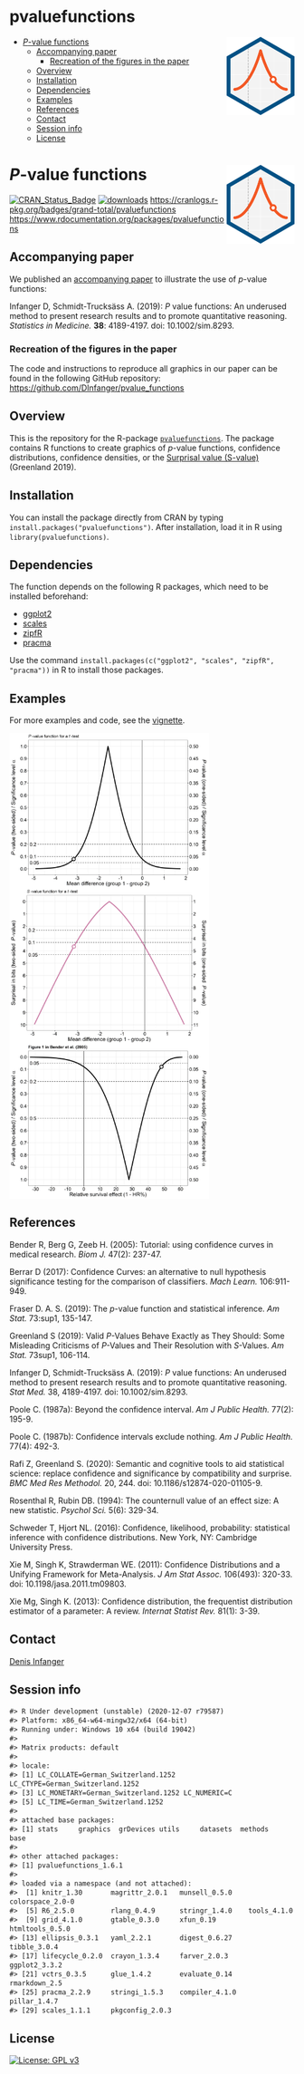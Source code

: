 pvaluefunctions
================

  - [*P*-value functions
    <img src="man/figures/logo3.svg" align="right" width="120" />](#p-value-functions)
      - [Accompanying paper](#accompanying-paper)
          - [Recreation of the figures in the
            paper](#recreation-of-the-figures-in-the-paper)
      - [Overview](#overview)
      - [Installation](#installation)
      - [Dependencies](#dependencies)
      - [Examples](#examples)
      - [References](#references)
      - [Contact](#contact)
      - [Session info](#session-info)
      - [License](#license)

<!-- README.md is generated from README.Rmd. Please edit that file -->

# *P*-value functions <img src="man/figures/logo3.svg" align="right" width="120" />

[![CRAN\_Status\_Badge](https://cranlogs.r-pkg.org:443/badges/grand-total/pvaluefunctions)](https://cran.r-project.org/package=pvaluefunctions)
[![downloads](https://cranlogs.r-pkg.org/badges/pvaluefunctions)](https://cran.r-project.org/package=pvaluefunctions)
<https://cranlogs.r-pkg.org/badges/grand-total/pvaluefunctions>
<https://www.rdocumentation.org/packages/pvaluefunctions>

## Accompanying paper

We published an [accompanying paper](https://doi.org/10.1002/sim.8293)
to illustrate the use of *p*-value functions:

Infanger D, Schmidt-Trucksäss A. (2019): *P* value functions: An
underused method to present research results and to promote quantitative
reasoning. *Statistics in Medicine.* **38**: 4189-4197. doi:
10.1002/sim.8293.

### Recreation of the figures in the paper

The code and instructions to reproduce all graphics in our paper can be
found in the following GitHub repository:
<https://github.com/DInfanger/pvalue_functions>

## Overview

This is the repository for the R-package
[`pvaluefunctions`](https://cran.r-project.org/package=pvaluefunctions).
The package contains R functions to create graphics of *p*-value
functions, confidence distributions, confidence densities, or the
[Surprisal value
(S-value)](http://www.umsl.edu/~fraundorfp/egsurpri.html) (Greenland
2019).

## Installation

You can install the package directly from CRAN by typing
`install.packages("pvaluefunctions")`. After installation, load it in R
using `library(pvaluefunctions)`.

## Dependencies

The function depends on the following R packages, which need to be
installed beforehand:

  - [ggplot2](https://cran.r-project.org/package=ggplot2)
  - [scales](https://cran.r-project.org/package=scales)
  - [zipfR](https://cran.r-project.org/package=zipfR)
  - [pracma](https://cran.r-project.org/package=pracma)

Use the command `install.packages(c("ggplot2", "scales", "zipfR",
"pracma"))` in R to install those packages.

## Examples

For more examples and code, see the
[vignette](https://CRAN.R-project.org/package=pvaluefunctions/vignettes/pvaluefun.html).

<img src="man/figures/README-ttest_pval-1.png" width="70%" style="display: block; margin: auto auto auto 0;" />

<img src="man/figures/README-ttest_sval-1.png" width="70%" style="display: block; margin: auto auto auto 0;" />

<img src="man/figures/README-benderfig1-1.png" width="70%" style="display: block; margin: auto auto auto 0;" />

## References

Bender R, Berg G, Zeeb H. (2005): Tutorial: using confidence curves in
medical research. *Biom J.* 47(2): 237-47.

Berrar D (2017): Confidence Curves: an alternative to null hypothesis
significance testing for the comparison of classifiers. *Mach Learn.*
106:911-949.

Fraser D. A. S. (2019): The *p*-value function and statistical
inference. *Am Stat.* 73:sup1, 135-147.

Greenland S (2019): Valid *P*-Values Behave Exactly as They Should: Some
Misleading Criticisms of *P*-Values and Their Resolution with
*S*-Values. *Am Stat.* 73sup1, 106-114.

Infanger D, Schmidt-Trucksäss A. (2019): *P* value functions: An
underused method to present research results and to promote quantitative
reasoning. *Stat Med.* 38, 4189-4197. doi: 10.1002/sim.8293.

Poole C. (1987a): Beyond the confidence interval. *Am J Public Health.*
77(2): 195-9.

Poole C. (1987b): Confidence intervals exclude nothing. *Am J Public
Health.* 77(4): 492-3.

Rafi Z, Greenland S. (2020): Semantic and cognitive tools to aid
statistical science: replace confidence and significance by
compatibility and surprise. *BMC Med Res Methodol.* 20, 244. doi:
10.1186/s12874-020-01105-9.

Rosenthal R, Rubin DB. (1994): The counternull value of an effect size:
A new statistic. *Psychol Sci.* 5(6): 329-34.

Schweder T, Hjort NL. (2016): Confidence, likelihood, probability:
statistical inference with confidence distributions. New York, NY:
Cambridge University Press.

Xie M, Singh K, Strawderman WE. (2011): Confidence Distributions and a
Unifying Framework for Meta-Analysis. *J Am Stat Assoc.* 106(493):
320-33. doi: 10.1198/jasa.2011.tm09803.

Xie Mg, Singh K. (2013): Confidence distribution, the frequentist
distribution estimator of a parameter: A review. *Internat Statist Rev.*
81(1): 3-39.

## Contact

[Denis Infanger](https://dsbg.unibas.ch/de/personen/denis-infanger/)

## Session info

    #> R Under development (unstable) (2020-12-07 r79587)
    #> Platform: x86_64-w64-mingw32/x64 (64-bit)
    #> Running under: Windows 10 x64 (build 19042)
    #> 
    #> Matrix products: default
    #> 
    #> locale:
    #> [1] LC_COLLATE=German_Switzerland.1252  LC_CTYPE=German_Switzerland.1252   
    #> [3] LC_MONETARY=German_Switzerland.1252 LC_NUMERIC=C                       
    #> [5] LC_TIME=German_Switzerland.1252    
    #> 
    #> attached base packages:
    #> [1] stats     graphics  grDevices utils     datasets  methods   base     
    #> 
    #> other attached packages:
    #> [1] pvaluefunctions_1.6.1
    #> 
    #> loaded via a namespace (and not attached):
    #>  [1] knitr_1.30       magrittr_2.0.1   munsell_0.5.0    colorspace_2.0-0
    #>  [5] R6_2.5.0         rlang_0.4.9      stringr_1.4.0    tools_4.1.0     
    #>  [9] grid_4.1.0       gtable_0.3.0     xfun_0.19        htmltools_0.5.0 
    #> [13] ellipsis_0.3.1   yaml_2.2.1       digest_0.6.27    tibble_3.0.4    
    #> [17] lifecycle_0.2.0  crayon_1.3.4     farver_2.0.3     ggplot2_3.3.2   
    #> [21] vctrs_0.3.5      glue_1.4.2       evaluate_0.14    rmarkdown_2.5   
    #> [25] pracma_2.2.9     stringi_1.5.3    compiler_4.1.0   pillar_1.4.7    
    #> [29] scales_1.1.1     pkgconfig_2.0.3

## License

[![License: GPL
v3](https://img.shields.io/badge/License-GPL%20v3-blue.svg)](https://www.gnu.org/licenses/gpl-3.0)
